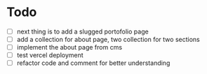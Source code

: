 # Todo

- [ ] next thing is to add a slugged portofolio page
- [ ] add a collection for about page, two collection for two sections
- [ ] implement the about page from cms
- [ ] test vercel deployment
- [ ] refactor code and comment for better understanding
